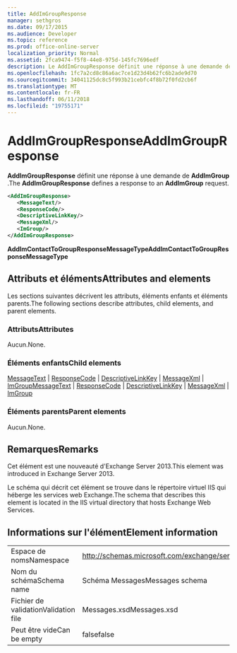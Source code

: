 ```yaml
---
title: AddImGroupResponse
manager: sethgros
ms.date: 09/17/2015
ms.audience: Developer
ms.topic: reference
ms.prod: office-online-server
localization_priority: Normal
ms.assetid: 2fca9474-f5f8-44e8-975d-145fc7696edf
description: Le AddImGroupResponse définit une réponse à une demande de AddImGroup.
ms.openlocfilehash: 1fc7a2cd8c86a6ac7ce1d23d4b62fc6b2ade9d70
ms.sourcegitcommit: 34041125dc8c5f993b21cebfc4f8b72f0fd2cb6f
ms.translationtype: MT
ms.contentlocale: fr-FR
ms.lasthandoff: 06/11/2018
ms.locfileid: "19755171"
---
```

# <a name="addimgroupresponse"></a><span data-ttu-id="fdbd4-103">AddImGroupResponse</span><span class="sxs-lookup"><span data-stu-id="fdbd4-103">AddImGroupResponse</span></span>

<span data-ttu-id="fdbd4-104">**AddImGroupResponse** définit une réponse à une demande de **AddImGroup** .</span><span class="sxs-lookup"><span data-stu-id="fdbd4-104">The **AddImGroupResponse** defines a response to an **AddImGroup** request.</span></span> 
  
```XML
<AddImGroupResponse>
   <MessageText/>
   <ResponseCode/>
   <DescriptiveLinkKey/>
   <MessageXml/>
   <ImGroup/>
</AddImGroupResponse>
```

 <span data-ttu-id="fdbd4-105">**AddImContactToGroupResponseMessageType**</span><span class="sxs-lookup"><span data-stu-id="fdbd4-105">**AddImContactToGroupResponseMessageType**</span></span>
## <a name="attributes-and-elements"></a><span data-ttu-id="fdbd4-106">Attributs et éléments</span><span class="sxs-lookup"><span data-stu-id="fdbd4-106">Attributes and elements</span></span>

<span data-ttu-id="fdbd4-107">Les sections suivantes décrivent les attributs, éléments enfants et éléments parents.</span><span class="sxs-lookup"><span data-stu-id="fdbd4-107">The following sections describe attributes, child elements, and parent elements.</span></span>
  
### <a name="attributes"></a><span data-ttu-id="fdbd4-108">Attributs</span><span class="sxs-lookup"><span data-stu-id="fdbd4-108">Attributes</span></span>

<span data-ttu-id="fdbd4-109">Aucun.</span><span class="sxs-lookup"><span data-stu-id="fdbd4-109">None.</span></span>
  
### <a name="child-elements"></a><span data-ttu-id="fdbd4-110">Éléments enfants</span><span class="sxs-lookup"><span data-stu-id="fdbd4-110">Child elements</span></span>

<span data-ttu-id="fdbd4-111">[MessageText](messagetext.md) | [ResponseCode](responsecode.md) | [DescriptiveLinkKey](descriptivelinkkey.md) | [MessageXml](messagexml.md) | [ImGroup](imgroup.md)</span><span class="sxs-lookup"><span data-stu-id="fdbd4-111">[MessageText](messagetext.md) | [ResponseCode](responsecode.md) | [DescriptiveLinkKey](descriptivelinkkey.md) | [MessageXml](messagexml.md) | [ImGroup](imgroup.md)</span></span>
  
### <a name="parent-elements"></a><span data-ttu-id="fdbd4-112">Éléments parents</span><span class="sxs-lookup"><span data-stu-id="fdbd4-112">Parent elements</span></span>

<span data-ttu-id="fdbd4-113">Aucun.</span><span class="sxs-lookup"><span data-stu-id="fdbd4-113">None.</span></span>
  
## <a name="remarks"></a><span data-ttu-id="fdbd4-114">Remarques</span><span class="sxs-lookup"><span data-stu-id="fdbd4-114">Remarks</span></span>

<span data-ttu-id="fdbd4-115">Cet élément est une nouveauté d'Exchange Server 2013.</span><span class="sxs-lookup"><span data-stu-id="fdbd4-115">This element was introduced in Exchange Server 2013.</span></span>
  
<span data-ttu-id="fdbd4-116">Le schéma qui décrit cet élément se trouve dans le répertoire virtuel IIS qui héberge les services web Exchange.</span><span class="sxs-lookup"><span data-stu-id="fdbd4-116">The schema that describes this element is located in the IIS virtual directory that hosts Exchange Web Services.</span></span>
  
## <a name="element-information"></a><span data-ttu-id="fdbd4-117">Informations sur l'élément</span><span class="sxs-lookup"><span data-stu-id="fdbd4-117">Element information</span></span>

|||
|:-----|:-----|
|<span data-ttu-id="fdbd4-118">Espace de noms</span><span class="sxs-lookup"><span data-stu-id="fdbd4-118">Namespace</span></span>  <br/> |http://schemas.microsoft.com/exchange/services/2006/messages  <br/> |
|<span data-ttu-id="fdbd4-119">Nom du schéma</span><span class="sxs-lookup"><span data-stu-id="fdbd4-119">Schema name</span></span>  <br/> |<span data-ttu-id="fdbd4-120">Schéma Messages</span><span class="sxs-lookup"><span data-stu-id="fdbd4-120">Messages schema</span></span>  <br/> |
|<span data-ttu-id="fdbd4-121">Fichier de validation</span><span class="sxs-lookup"><span data-stu-id="fdbd4-121">Validation file</span></span>  <br/> |<span data-ttu-id="fdbd4-122">Messages.xsd</span><span class="sxs-lookup"><span data-stu-id="fdbd4-122">Messages.xsd</span></span>  <br/> |
|<span data-ttu-id="fdbd4-123">Peut être vide</span><span class="sxs-lookup"><span data-stu-id="fdbd4-123">Can be empty</span></span>  <br/> |<span data-ttu-id="fdbd4-124">false</span><span class="sxs-lookup"><span data-stu-id="fdbd4-124">false</span></span>  <br/> |
   

